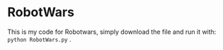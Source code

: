 # RobotWars

This is my code for Robotwars, simply download the file and run it with: `python RobotWars.py` .
